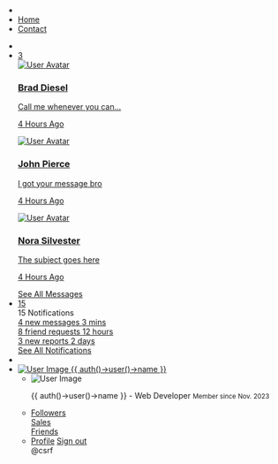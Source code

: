 <nav class="app-header navbar navbar-expand bg-body">
            <!--begin::Container-->
            <div class="container-fluid">
                <!--begin::Start Navbar Links-->
                <ul class="navbar-nav">
                    <li class="nav-item">
                        <a class="nav-link" data-lte-toggle="sidebar" href="#" role="button">
                            <i class="bi bi-list"></i>
                        </a>
                    </li>
                    <li class="nav-item d-none d-md-block"><a href="#" class="nav-link">Home</a></li>
                    <li class="nav-item d-none d-md-block"><a href="#" class="nav-link">Contact</a></li>
                </ul>
                <!--end::Start Navbar Links-->
                <!--begin::End Navbar Links-->
                <ul class="navbar-nav ms-auto">
                    <!--begin::Navbar Search-->
                    <li class="nav-item">
                        <a class="nav-link" data-widget="navbar-search" href="#" role="button">
                            <i class="bi bi-search"></i>
                        </a>
                    </li>
                    <!--end::Navbar Search-->
                    <!--begin::Messages Dropdown Menu-->
                    <li class="nav-item dropdown">
                        <a class="nav-link" data-bs-toggle="dropdown" href="#">
                            <i class="bi bi-chat-text"></i>
                            <span class="navbar-badge badge text-bg-danger">3</span>
                        </a>
                        <div class="dropdown-menu dropdown-menu-lg dropdown-menu-end">
                            <a href="#" class="dropdown-item">
                                <!--begin::Message-->
                                <div class="d-flex">
                                    <div class="flex-shrink-0">
                                        <img src="{{ url('assets/img/user1-128x128.jpg') }}" alt="User Avatar" class="img-size-50 rounded-circle me-3" />
                                    </div>
                                    <div class="flex-grow-1">
                                        <h3 class="dropdown-item-title">
                                            Brad Diesel
                                            <span class="float-end fs-7 text-danger"><i class="bi bi-star-fill"></i></span>
                                        </h3>
                                        <p class="fs-7">Call me whenever you can...</p>
                                        <p class="fs-7 text-secondary"><i class="bi bi-clock-fill me-1"></i> 4 Hours Ago</p>
                                    </div>
                                </div>
                                <!--end::Message-->
                            </a>
                            <div class="dropdown-divider"></div>
                            <a href="#" class="dropdown-item">
                                <!--begin::Message-->
                                <div class="d-flex">
                                    <div class="flex-shrink-0">
                                        <img src="{{ url('assets/img/user8-128x128.jpg') }}" alt="User Avatar" class="img-size-50 rounded-circle me-3" />
                                    </div>
                                    <div class="flex-grow-1">
                                        <h3 class="dropdown-item-title">
                                            John Pierce
                                            <span class="float-end fs-7 text-secondary">
                                                <i class="bi bi-star-fill"></i>
                                            </span>
                                        </h3>
                                        <p class="fs-7">I got your message bro</p>
                                        <p class="fs-7 text-secondary"><i class="bi bi-clock-fill me-1"></i> 4 Hours Ago</p>
                                    </div>
                                </div>
                                <!--end::Message-->
                            </a>
                            <div class="dropdown-divider"></div>
                            <a href="#" class="dropdown-item">
                                <!--begin::Message-->
                                <div class="d-flex">
                                    <div class="flex-shrink-0">
                                        <img src="{{ url('assets/img/user3-128x128.jpg') }}" alt="User Avatar" class="img-size-50 rounded-circle me-3" />
                                    </div>
                                    <div class="flex-grow-1">
                                        <h3 class="dropdown-item-title">
                                            Nora Silvester
                                            <span class="float-end fs-7 text-warning">
                                                <i class="bi bi-star-fill"></i>
                                            </span>
                                        </h3>
                                        <p class="fs-7">The subject goes here</p>
                                        <p class="fs-7 text-secondary"><i class="bi bi-clock-fill me-1"></i> 4 Hours Ago</p>
                                    </div>
                                </div>
                                <!--end::Message-->
                            </a>
                            <div class="dropdown-divider"></div>
                            <a href="#" class="dropdown-item dropdown-footer">See All Messages</a>
                        </div>
                    </li>
                    <!--end::Messages Dropdown Menu-->
                    <!--begin::Notifications Dropdown Menu-->
                    <li class="nav-item dropdown">
                        <a class="nav-link" data-bs-toggle="dropdown" href="#">
                            <i class="bi bi-bell-fill"></i>
                            <span class="navbar-badge badge text-bg-warning">15</span>
                        </a>
                        <div class="dropdown-menu dropdown-menu-lg dropdown-menu-end">
                            <span class="dropdown-item dropdown-header">15 Notifications</span>
                            <div class="dropdown-divider"></div>
                            <a href="#" class="dropdown-item">
                                <i class="bi bi-envelope me-2"></i> 4 new messages
                                <span class="float-end text-secondary fs-7">3 mins</span>
                            </a>
                            <div class="dropdown-divider"></div>
                            <a href="#" class="dropdown-item">
                                <i class="bi bi-people-fill me-2"></i> 8 friend requests
                                <span class="float-end text-secondary fs-7">12 hours</span>
                            </a>
                            <div class="dropdown-divider"></div>
                            <a href="#" class="dropdown-item">
                                <i class="bi bi-file-earmark-fill me-2"></i> 3 new reports
                                <span class="float-end text-secondary fs-7">2 days</span>
                            </a>
                            <div class="dropdown-divider"></div>
                            <a href="#" class="dropdown-item dropdown-footer"> See All Notifications </a>
                        </div>
                    </li>
                    <!--end::Notifications Dropdown Menu-->
                    <!--begin::Fullscreen Toggle-->
                    <li class="nav-item">
                        <a class="nav-link" href="#" data-lte-toggle="fullscreen">
                            <i data-lte-icon="maximize" class="bi bi-arrows-fullscreen"></i>
                            <i data-lte-icon="minimize" class="bi bi-fullscreen-exit" style="display: none;"></i>
                        </a>
                    </li>
                    <!--end::Fullscreen Toggle-->
                    <!--begin::User Menu Dropdown-->
                    <li class="nav-item dropdown user-menu">
                        <a href="#" class="nav-link dropdown-toggle" data-bs-toggle="dropdown">
                            <img src="{{ url('assets/img/user2-160x160.jpg') }}" class="user-image rounded-circle shadow" alt="User Image" />
                            <span class="d-none d-md-inline">{{ auth()->user()->name }}</span>
                        </a>
                        <ul class="dropdown-menu dropdown-menu-lg dropdown-menu-end">
                            <!--begin::User Image-->
                            <li class="user-header text-bg-primary">
                                <img src="{{ url('assets/img/user2-160x160.jpg') }}" class="rounded-circle shadow" alt="User Image" />
                                <p>
                                    {{ auth()->user()->name }} - Web Developer
                                    <small>Member since Nov. 2023</small>
                                </p>
                            </li>
                            <!--end::User Image-->
                            <!--begin::Menu Body-->
                            <li class="user-body">
                                <!--begin::Row-->
                                <div class="row">
                                    <div class="col-4 text-center"><a href="#">Followers</a></div>
                                    <div class="col-4 text-center"><a href="#">Sales</a></div>
                                    <div class="col-4 text-center"><a href="#">Friends</a></div>
                                </div>
                                <!--end::Row-->
                            </li>
                            <!--end::Menu Body-->
                            <!--begin::Menu Footer-->
                            <li class="user-footer">
                                <a href="#" class="btn btn-default btn-flat">Profile</a>
                                <a href="{{ route('logout') }}" onclick="event.preventDefault(); class="btn btn-default btn-flat float-end">Sign out</a> 
                                <form id="logout-form" action="{{ route('logout') }}" method="POST" class="d-none">
                                    @csrf
                                </form>
                            </li>
                            <!--end::Menu Footer-->
                        </ul>
                    </li>
                    <!--end::User Menu Dropdown-->
                </ul>
                <!--end::End Navbar Links-->
            </div>
            <!--end::Container-->
        </nav>
